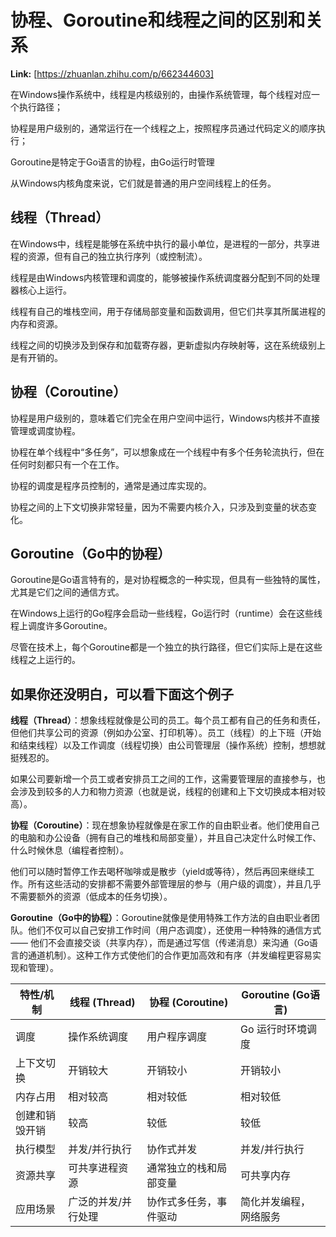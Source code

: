 # 协程、Goroutine和线程之间的区别和关系



 **Link:** [https://zhuanlan.zhihu.com/p/662344603]



在Windows操作系统中，线程是内核级别的，由操作系统管理，每个线程对应一个执行路径；

协程是用户级别的，通常运行在一个线程之上，按照程序员通过代码定义的顺序执行；

Goroutine是特定于Go语言的协程，由Go运行时管理

从Windows内核角度来说，它们就是普通的用户空间线程上的任务。

## 线程（Thread）  

在Windows中，线程是能够在系统中执行的最小单位，是进程的一部分，共享进程的资源，但有自己的独立执行序列（或控制流）。

线程是由Windows内核管理和调度的，能够被操作系统调度器分配到不同的处理器核心上运行。

线程有自己的堆栈空间，用于存储局部变量和函数调用，但它们共享其所属进程的内存和资源。

线程之间的切换涉及到保存和加载寄存器，更新虚拟内存映射等，这在系统级别上是有开销的。

## 协程（Coroutine）  

协程是用户级别的，意味着它们完全在用户空间中运行，Windows内核并不直接管理或调度协程。

协程在单个线程中“多任务”，可以想象成在一个线程中有多个任务轮流执行，但在任何时刻都只有一个在工作。

协程的调度是程序员控制的，通常是通过库实现的。

协程之间的上下文切换非常轻量，因为不需要内核介入，只涉及到变量的状态变化。

## Goroutine（Go中的协程）  

Goroutine是Go语言特有的，是对协程概念的一种实现，但具有一些独特的属性，尤其是它们之间的通信方式。

在Windows上运行的Go程序会启动一些线程，Go运行时（runtime）会在这些线程上调度许多Goroutine。

尽管在技术上，每个Goroutine都是一个独立的执行路径，但它们实际上是在这些线程之上运行的。

## 如果你还没明白，可以看下面这个例子  

**线程（Thread）**：想象线程就像是公司的员工。每个员工都有自己的任务和责任，但他们共享公司的资源（例如办公室、打印机等）。员工（线程）的上下班（开始和结束线程）以及工作调度（线程切换）由公司管理层（操作系统）控制，想想就挺残忍的。

如果公司要新增一个员工或者安排员工之间的工作，这需要管理层的直接参与，也会涉及到较多的人力和物力资源（也就是说，线程的创建和上下文切换成本相对较高）。

**协程（Coroutine）**：现在想象协程就像是在家工作的自由职业者。他们使用自己的电脑和办公设备（拥有自己的堆栈和局部变量），并且自己决定什么时候工作、什么时候休息（编程者控制）。

他们可以随时暂停工作去喝杯咖啡或是散步（yield或等待），然后再回来继续工作。所有这些活动的安排都不需要外部管理层的参与（用户级的调度），并且几乎不需要额外的资源（低成本的任务切换）。

**Goroutine（Go中的协程）**：Goroutine就像是使用特殊工作方法的自由职业者团队。他们不仅可以自己安排工作时间（用户态调度），还使用一种特殊的通信方式 —— 他们不会直接交谈（共享内存），而是通过写信（传递消息）来沟通（Go语言的通道机制）。这种工作方式使他们的合作更加高效和有序（并发编程更容易实现和管理）。

| 特性/机制 | 线程 (Thread) | 协程 (Coroutine) | Goroutine (Go语言) |
| --- | --- | --- | --- |
| 调度 | 操作系统调度 | 用户程序调度 | Go 运行时环境调度 |
| 上下文切换 | 开销较大 | 开销较小 | 开销较小 |
| 内存占用 | 相对较高 | 相对较低 | 相对较低 |
| 创建和销毁开销 | 较高 | 较低 | 较低 |
| 执行模型 | 并发/并行执行 | 协作式并发 | 并发/并行执行 |
| 资源共享 | 可共享进程资源 | 通常独立的栈和局部变量 | 可共享内存 |
| 应用场景 | 广泛的并发/并行处理 | 协作式多任务，事件驱动 | 简化并发编程，网络服务 |

